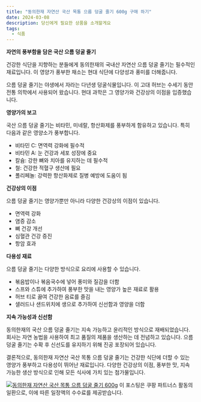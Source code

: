 ```yaml
---
title: "동의한재 자연산 국산 목통 으름 덩굴 줄기 600g 구매 하기"
date: 2024-03-08
description: 당신에게 필요한 상품을 소개할게요
tags:
  - 식품
---
```

**자연의 풍부함을 담은 국산 으름 덩굴 줄기**

건강한 식단을 지향하는 분들에게 동의한재의 국내산 자연산 으름 덩굴 줄기는 필수적인 재료입니다. 이 영양가 풍부한 채소는 현대 식단에 다양성과 풍미를 더해줍니다.

으름 덩굴 줄기는 야생에서 자라는 다년생 덩굴식물입니다. 이 고대 허브는 수세기 동안 전통 의학에서 사용되어 왔습니다. 현대 과학은 그 영양가와 건강상의 이점을 입증했습니다.

**영양가의 보고**

국산 으름 덩굴 줄기는 비타민, 미네랄, 항산화제를 풍부하게 함유하고 있습니다. 특히 다음과 같은 영양소가 풍부합니다.

* 비타민 C: 면역력 강화에 필수적
* 비타민 A: 눈 건강과 세포 성장에 중요
* 칼슘: 강한 뼈와 치아를 유지하는 데 필수적
* 철: 건강한 적혈구 생산에 필요
* 폴리페놀: 강력한 항산화제로 질병 예방에 도움이 됨

**건강상의 이점**

으름 덩굴 줄기는 영양가뿐만 아니라 다양한 건강상의 이점이 있습니다.

* 면역력 강화
* 염증 감소
* 뼈 건강 개선
* 심혈관 건강 증진
* 항암 효과

**다용성 재료**

으름 덩굴 줄기는 다양한 방식으로 요리에 사용할 수 있습니다.

* 볶음밥이나 볶음국수에 넣어 풍미와 질감을 더함
* 스프와 스튜에 추가하여 풍부한 맛을 내는 영양가 높은 재료로 활용
* 허브 티로 끓여 건강한 음료를 즐김
* 샐러드나 샌드위치에 생으로 추가하여 신선함과 영양을 더함

**지속 가능성과 신선함**

동의한재의 국산 으름 덩굴 줄기는 지속 가능하고 윤리적인 방식으로 재배되었습니다. 회사는 자연 농법을 사용하여 최고 품질의 제품을 생산하는 데 전념하고 있습니다. 으름 덩굴 줄기는 수확 후 신선도를 유지하기 위해 진공 포장되어 있습니다.

결론적으로, 동의한재 자연산 국산 목통 으름 덩굴 줄기는 건강한 식단에 더할 수 있는 영양가 풍부하고 다용성이 뛰어난 재료입니다. 다양한 건강상의 이점, 풍부한 맛, 지속 가능한 생산 방식으로 인해 모든 식사에 가치 있는 첨가물입니다.


[![동의한재 자연산 국산 목통 으름 덩굴 줄기 600g](https://i.imgur.com/81F7uro.png#center)](https://link.coupang.com/re/AFFSDP?lptag=AF5033054&pageKey=6461109090&itemId=14061352255&vendorItemId=81308674263&traceid=V0-153-96fa96e637e2b610&requestid=20240308224247859167992031&token=31850C%7CMIXED)
이 포스팅은 쿠팡 파트너스 활동의 일환으로, 이에 따른 일정액의 수수료를 제공받습니다.


